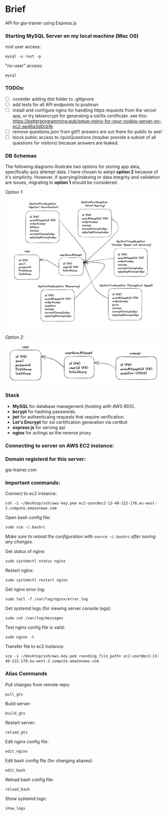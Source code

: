 # Brief

API for gia-trainer using Express.js

### Starting MySQL Server on my local machine (Mac OS)

root user access:

```
mysql -u root -p
```

"no-user" access:

```
mysql
```

### TODOs:

- [ ] consider adding dist folder to .gitIgnore
- [ ] add tests for all API endpoints to postman
- [ ] install and configure nginx for handling https requests from the vercel app, or try letsencrypt for generating a ssl/tls certificate. see this: https://betterprogramming.pub/setup-nginx-for-your-nodejs-server-on-ec2-ae46a3d0cb1b
- [ ] remove questions.json from git!!! answers are out there for public to see!
- [ ] block public access to /quizQuestions (mayber provide a subset of all questions for visitors) because answers are leaked.

### DB Schemas

The following diagrams illustrate two options for storing app data, specifically quiz attempt data. I have chosen to adopt **option 2** because of it's simplicity. However, if querying/indexing or data integrity and validation are issues, migrating to **option 1** should be considered.

_Option 1:_
![schema 1](assets/schema-1.png "Title")

_Option 2:_
![schema 2](assets/schema-2.png "Title")

### Stack

- **MySQL** for database management (hosting with AWS RDS).
- **bcrypt** for hashing passwords.
- **jwt** for authenticaing requests that require verification.
- **Let's Encrypt** for ssl certification generation via certbot
- **express js** for serving api
- **nginx** for actings as the reverse proxy

### Connecting to server on AWS EC2 instance:

### Domain registerd for this server:

gia-trainer.com

### Important commands:

Connect to ec2 instance:

```
ssh -i ~/Desktop/ssh/aws-key.pem ec2-user@ec2-13-40-222-178.eu-west-2.compute.amazonaws.com
```

Open bash config file:

```
sudo vim ~/.bashrc
```

_Make sure to reload the configuration with `source ~/.bashrc` after saving any changes._

Get status of nginx:

```
sudo systemctl status nginx
```

Restart nginx:

```
sudo systemctl restart nginx
```

Get nginx error log:

```
sudo tail -f /var/log/nginx/error.log
```

Get systemd logs (for viewing server console logs):

```
sudo cat /var/log/messages
```

Test nginx config file is valid:

```
sudo nginx -t
```

Transfer file to ec2 instance:

```
scp -i ~/Desktop/ssh/aws-key.pem <sending_file_path> ec2-user@ec2-13-40-222-178.eu-west-2.compute.amazonaws.com
```

### Alias Commands

Pull changes from remote repo:

```
pull_gts
```

Build server:

```
build_gts
```

Restart server:

```
reload_gts
```

Edit nginx config file:

```
edit_nginx
```

Edit bash config file (for changing aliases):

```
edit_bash
```

Reload bash config file:

```
reload_bash
```

Show systemd logs:

```
show_logs
```
